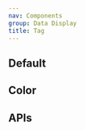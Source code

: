 ```yaml
---
nav: Components
group: Data Display
title: Tag
---
```


## Default

<code src="./demos/index.tsx" nopadding></code>

## Color

<code src="./demos/Color.tsx" center></code>

## APIs

<API></API>
